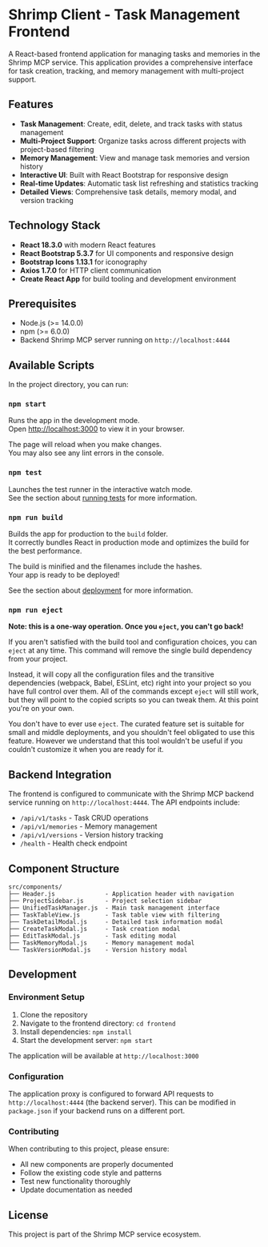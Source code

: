 # Shrimp Client - Task Management Frontend

A React-based frontend application for managing tasks and memories in the Shrimp MCP service. This application provides a comprehensive interface for task creation, tracking, and memory management with multi-project support.

## Features

- **Task Management**: Create, edit, delete, and track tasks with status management
- **Multi-Project Support**: Organize tasks across different projects with project-based filtering
- **Memory Management**: View and manage task memories and version history
- **Interactive UI**: Built with React Bootstrap for responsive design
- **Real-time Updates**: Automatic task list refreshing and statistics tracking
- **Detailed Views**: Comprehensive task details, memory modal, and version tracking

## Technology Stack

- **React 18.3.0** with modern React features
- **React Bootstrap 5.3.7** for UI components and responsive design
- **Bootstrap Icons 1.13.1** for iconography
- **Axios 1.7.0** for HTTP client communication
- **Create React App** for build tooling and development environment

## Prerequisites

- Node.js (>= 14.0.0)
- npm (>= 6.0.0)
- Backend Shrimp MCP server running on `http://localhost:4444`

## Available Scripts

In the project directory, you can run:

### `npm start`

Runs the app in the development mode.\
Open [http://localhost:3000](http://localhost:3000) to view it in your browser.

The page will reload when you make changes.\
You may also see any lint errors in the console.

### `npm test`

Launches the test runner in the interactive watch mode.\
See the section about [running tests](https://facebook.github.com/create-react-app/docs/running-tests) for more information.

### `npm run build`

Builds the app for production to the `build` folder.\
It correctly bundles React in production mode and optimizes the build for the best performance.

The build is minified and the filenames include the hashes.\
Your app is ready to be deployed!

See the section about [deployment](https://facebook.github.com/create-react-app/docs/deployment) for more information.

### `npm run eject`

**Note: this is a one-way operation. Once you `eject`, you can't go back!**

If you aren't satisfied with the build tool and configuration choices, you can `eject` at any time. This command will remove the single build dependency from your project.

Instead, it will copy all the configuration files and the transitive dependencies (webpack, Babel, ESLint, etc) right into your project so you have full control over them. All of the commands except `eject` will still work, but they will point to the copied scripts so you can tweak them. At this point you're on your own.

You don't have to ever use `eject`. The curated feature set is suitable for small and middle deployments, and you shouldn't feel obligated to use this feature. However we understand that this tool wouldn't be useful if you couldn't customize it when you are ready for it.

## Backend Integration

The frontend is configured to communicate with the Shrimp MCP backend service running on `http://localhost:4444`. The API endpoints include:

- `/api/v1/tasks` - Task CRUD operations
- `/api/v1/memories` - Memory management
- `/api/v1/versions` - Version history tracking
- `/health` - Health check endpoint

## Component Structure

```
src/components/
├── Header.js              - Application header with navigation
├── ProjectSidebar.js      - Project selection sidebar
├── UnifiedTaskManager.js  - Main task management interface
├── TaskTableView.js       - Task table view with filtering
├── TaskDetailModal.js     - Detailed task information modal
├── CreateTaskModal.js     - Task creation modal
├── EditTaskModal.js       - Task editing modal
├── TaskMemoryModal.js     - Memory management modal
└── TaskVersionModal.js    - Version history modal
```

## Development

### Environment Setup

1. Clone the repository
2. Navigate to the frontend directory: `cd frontend`
3. Install dependencies: `npm install`
4. Start the development server: `npm start`

The application will be available at `http://localhost:3000`

### Configuration

The application proxy is configured to forward API requests to `http://localhost:4444` (the backend server). This can be modified in `package.json` if your backend runs on a different port.

### Contributing

When contributing to this project, please ensure:
- All new components are properly documented
- Follow the existing code style and patterns
- Test new functionality thoroughly
- Update documentation as needed

## License

This project is part of the Shrimp MCP service ecosystem.